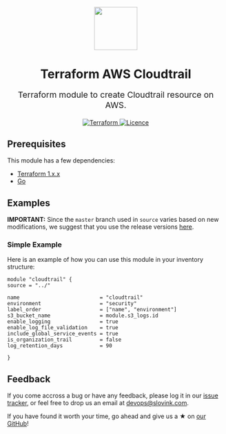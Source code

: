<p align="center"> <img src="https://user-images.githubusercontent.com/50652676/62349836-882fef80-b51e-11e9-99e3-7b974309c7e3.png" width="100" height="100"></p>


<h1 align="center">
    Terraform AWS Cloudtrail
</h1>

<p align="center" style="font-size: 1.2rem;"> 
    Terraform module to create Cloudtrail resource on AWS.
     </p>

<p align="center">

<a href="https://www.terraform.io">
  <img src="https://img.shields.io/badge/Terraform-v1.1.7-green" alt="Terraform">
</a>
<a href="LICENSE.md">
  <img src="https://img.shields.io/badge/License-APACHE-blue.svg" alt="Licence">
</a>

## Prerequisites

This module has a few dependencies:

- [Terraform 1.x.x](https://learn.hashicorp.com/terraform/getting-started/install.html)
- [Go](https://golang.org/doc/install)







## Examples


**IMPORTANT:** Since the `master` branch used in `source` varies based on new modifications, we suggest that you use the release versions [here](https://github.com/slovink/terraform-cloudtrail.git).


### Simple Example
Here is an example of how you can use this module in your inventory structure:
  ```hcl
module "cloudtrail" {
  source = "../"

  name                          = "cloudtrail"
  environment                   = "security"
  label_order                   = ["name", "environment"]
  s3_bucket_name                = module.s3_logs.id
  enable_logging                = true
  enable_log_file_validation    = true
  include_global_service_events = true
  is_organization_trail         = false
  log_retention_days            = 90

}
  ```



## Feedback
If you come accross a bug or have any feedback, please log it in our [issue tracker](https://github.com/slovink/terraform-cloudtrail.git), or feel free to drop us an email at [devops@slovink.com](mailto:devops@slovink.com).

If you have found it worth your time, go ahead and give us a ★ on [our GitHub](https://github.com/slovink/terraform-cloudtrail.git)!